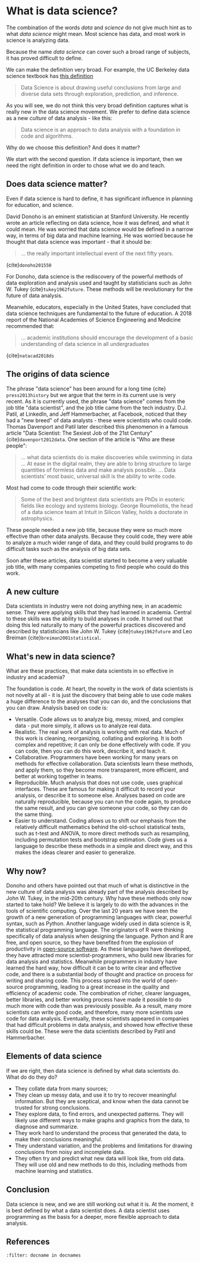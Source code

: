 # What is data science?

The combination of the words *data* and *science* do not give much hint as to what *data science* might mean.  Most science has data, and most work in science is analyzing data.

Because the name *data science* can cover such a broad range of subjects, it
has proved difficult to define.

We can make the definition very broad.  For example, the UC Berkeley data
science textbook has [this
definition](https://www.inferentialthinking.com/chapters/intro/what-is-data-science)

> Data Science is about drawing useful conclusions from large and diverse data
> sets through exploration, prediction, and inference.

As you will see, we do not think this very broad definition captures what is
really new in the data science movement.  We prefer to define data science as
a new *culture* of data analysis - like this:

> Data science is an approach to data analysis with a foundation in code
> and algorithms.

Why do we choose this definition?  And does it matter?

We start with the second question.  If data science is important, then we need
the right definition in order to chose what we do and teach.

## Does data science matter?

Even if data science is hard to define, it has significant influence
in planning for education, and science.

David Donoho is an eminent statistician at Stanford University.  He
recently wrote an article reflecting on data science, how it was
defined, and what it could mean.  He was worried that data science
would be defined in a narrow way, in terms of big data and machine
learning. He was worried because he thought that data science was
important - that it should be:

> ... the really important intellectual event of the next fifty years.

{cite}`donoho201550`

For Donoho, data science is the rediscovery of the powerful methods of data
exploration and analysis used and taught by statisticians such as John W. Tukey
{cite}`tukey1962future`.  These methods will be revolutionary for the future
of data analysis.

Meanwhile, educators, especially in the United States, have concluded that data
science techniques are fundamental to the future of education.   A 2018 report
of the National Academies of Science Engineering and Medicine recommended that:

> ... academic institutions should encourage the development of a basic
> understanding of data science in all undergraduates

{cite}`natacad2018ds`

## The origins of data science

The phrase "data science" has been around for a long time
{cite} `press2013history`
but we argue that the term in its current use is very
recent.  As it is currently used, the phrase "data science" comes from the job
title "data scientist", and the job title came from the tech industry.  D.J.
Patil, at LinkedIn, and Jeff Hammerbacher, at Facebook, noticed that they had
a "new breed" of data analysts - these were scientists who could code. Thomas
Davenport and Patil later described this phenomenon in a famous article "Data
Scientist: The Sexiest Job of the 21st Century" {cite}`davenport2012data`. One
section of the article is "Who are these people":

> ... what data scientists do is make discoveries while swimming in data ...
> At ease in the digital realm, they are able to bring structure to large
> quantities of formless data and make analysis possible. ... Data scientists’
> most basic, universal skill is the ability to write code.

Most had come to code through their scientific work:

> Some of the best and brightest data scientists are PhDs in esoteric fields
> like ecology and systems biology. George Roumeliotis, the head of a data
> science team at Intuit in Silicon Valley, holds a doctorate in astrophysics.

These people needed a new job title, because they were so much more effective
than other data analysts.  Because they could code, they were able to analyze a
much wider range of data, and they could build programs to do difficult tasks
such as the analysis of big data sets.

Soon after these articles, data scientist started to become a very valuable job
title, with many companies competing to find people who could do this work.

## A new culture

Data scientists in industry were not doing anything new, in an academic sense.
They were applying skills that they had learned in academia.  Central to these
skills was the ability to build analyses in code.  It turned out that doing
this led naturally to many of the powerful practices discovered and described
by statisticians like John W. Tukey {cite}`tukey1962future` and Leo Breiman
{cite}`breiman2001statistical`.

## What's new in data science?

What are these practices, that make data scientists in so effective in industry and academia?

The foundation is code.  At heart, the novelty in the work of data scientists is not novelty at all - it is just the discovery that being able to use code makes a huge difference to the analyses that you can do, and the conclusions that you can draw. Analysis based on code is:

*   Versatile.  Code allows us to analyze big, messy, mixed, and
    complex data \- put more simply, it allows us to analyze real
    data.
*   Realistic.  The real work of analysis is working with real data.
    Much of this work is cleaning, reorganizing, collating and
    exploring.  It is both complex and repetitive; it can only be done
    effectively with code.  If you can code, then you can do this
    work, describe it, and teach it.
*   Collaborative.  Programmers have been working for many years on
    methods for effective collaboration.  Data scientists learn these
    methods, and apply them, so they become more transparent, more
    efficient, and better at working together in teams.
*   Reproducible.  Much analysis that does not use code, uses
    graphical interfaces.  These are famous for making it difficult to
    record your analysis, or describe it to someone else.  Analyses
    based on code are naturally reproducible, because you can run the
    code again, to produce the same result, and you can give someone
    your code, so they can do the same thing.
*   Easier to understand.  Coding allows us to shift our emphasis from
    the relatively difficult mathematics behind the old-school
    statistical tests, such as t-test and ANOVA, to more direct
    methods such as resampling, including permutation tests and
    bootstrap estimation.  Code gives us a language to describe these
    methods in a simple and direct way, and this
    makes the ideas clearer and easier to generalize.

## Why now?

Donoho and others have pointed out that much of what is distinctive in the new
culture of data analysis was already part of the analysis described by John W.
Tukey, in the mid-20th century.  Why have these methods only now started to
take hold?   We believe it is largely to do with the advances in the tools of
scientific computing.  Over the last 20 years we have seen the growth of a new
generation of programming languages with clear, powerful syntax, such as
Python.  Another language widely used in data science is R, the statistical
programming language. The originators of R were thinking specifically of data
analysis when designing the language.  Python and R are free, and open source,
so they have benefited from the explosion of productivity in [open-source
software](https://en.wikipedia.org/wiki/Open-source_software_development).  As
these languages have developed, they have attracted more scientist-programmers,
who build new libraries for data analysis and statistics.  Meanwhile
programmers in industry have learned the hard way, how difficult it can be to
write clear and effective code, and there is a substantial body of thought and
practice on process for writing and sharing code.  This process spread into the
world of open-source programming, leading to a great increase in the quality
and efficiency of academic code.  The combination of richer, clearer languages,
better libraries, and better working process have made it possible to do much
more with code than was previously possible.  As a result, many more scientists
can write good code, and therefore, many more scientists use code for data
analysis.  Eventually, these scientists appeared in companies that had
difficult problems in data analysis, and showed how effective these skills
could be.  These were the data scientists described by Patil and Hammerbacher.

## Elements of data science

If we are right, then data science is defined by what data scientists
do.  What do do they do?

* They collate data from many sources;
* They clean up messy data, and use it to try to recover meaningful
  information.  But they are sceptical, and know when the data cannot
  be trusted for strong conclusions.
* They explore data, to find errors, and unexpected patterns.  They
  will likely use different ways to make graphs and graphics from the
  data, to diagnose and summarize.
* They work hard to understand the process that generated the data, to
  make their conclusions meaningful.
* They understand variation, and the problems and limitations for
  drawing conclusions from noisy and incomplete data.
* They often try and predict what new data will look like, from old
  data.  They will use old and new methods to do this, including
  methods from machine learning and statistics.

## Conclusion

Data science is new, and we are still working out what it is. At the
moment, it is best defined by what a data scientist does. A data
scientist uses programming as the basis for a deeper, more flexible
approach to data analysis.

## References

```{bibliography} /_references.bib
:filter: docname in docnames
```
